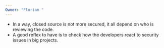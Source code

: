 ```yaml
---
Owner: "Florian "
---
```

- In a way, closed source is not more secured, it all depend on who is reviewing the code.
- A good reflex to have is to check how the developers react to security issues in big projects.
